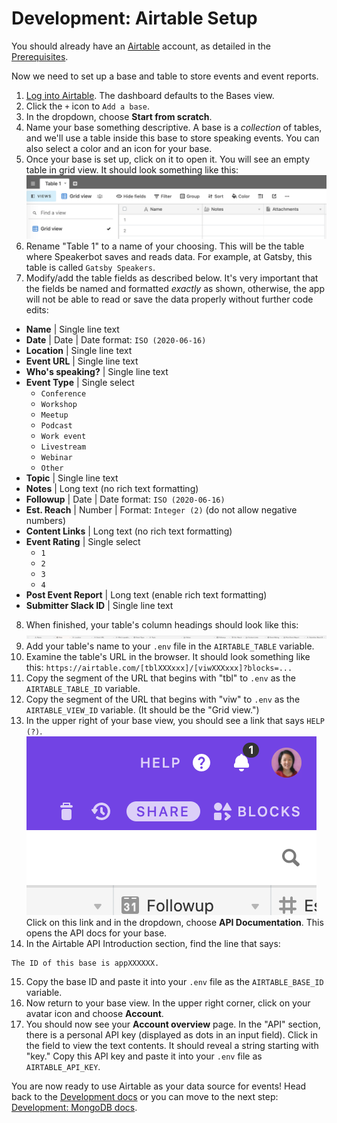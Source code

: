 # Development: Airtable Setup

You should already have an [Airtable](https://airtable.com) account, as detailed in the [Prerequisites](development.md#prerequisites).

Now we need to set up a base and table to store events and event reports.

1. [Log into Airtable](https://airtable.com/login). The dashboard defaults to the Bases view.
2. Click the `+` icon to `Add a base`.
3. In the dropdown, choose **Start from scratch**.
4. Name your base something descriptive. A base is a _collection_ of tables, and we'll use a table inside this base to store speaking events. You can also select a color and an icon for your base.
5. Once your base is set up, click on it to open it. You will see an empty table in grid view. It should look something like this:
![Airtable with blank table](airtable-table1.png)
6. Rename "Table 1" to a name of your choosing. This will be the table where Speakerbot saves and reads data. For example, at Gatsby, this table is called `Gatsby Speakers`.
7. Modify/add the table fields as described below. It's very important that the fields be named and formatted _exactly_ as shown, otherwise, the app will not be able to read or save the data properly without further code edits:
  * **Name** | Single line text
  * **Date** | Date | Date format: `ISO (2020-06-16)`
  * **Location** | Single line text
  * **Event URL** | Single line text
  * **Who's speaking?** | Single line text
  * **Event Type** | Single select
    * `Conference`
    * `Workshop`
    * `Meetup`
    * `Podcast`
    * `Work event`
    * `Livestream`
    * `Webinar`
    * `Other`
  * **Topic** | Single line text
  * **Notes** | Long text (no rich text formatting)
  * **Followup** | Date | Date format: `ISO (2020-06-16)`
  * **Est. Reach** | Number | Format: `Integer (2)` (do not allow negative numbers)
  * **Content Links** | Long text (no rich text formatting)
  * **Event Rating** | Single select
    * `1`
    * `2`
    * `3`
    * `4`
  * **Post Event Report** | Long text (enable rich text formatting)
  * **Submitter Slack ID** | Single line text
8. When finished, your table's column headings should look like this:
![Airtable column headings](airtable-fields.png)
9. Add your table's name to your `.env` file in the `AIRTABLE_TABLE` variable.
10. Examine the table's URL in the browser. It should look something like this: `https://airtable.com/[tblXXXxxx]/[viwXXXxxx]?blocks=...`
11. Copy the segment of the URL that begins with "tbl" to `.env` as the `AIRTABLE_TABLE_ID` variable.
12. Copy the segment of the URL that begins with "viw" to `.env` as the `AIRTABLE_VIEW_ID` variable. (It should be the "Grid view.")
13. In the upper right of your base view, you should see a link that says `HELP (?)`.
![Airtable upper right menu items](airtable-menu.png)<br>
Click on this link and in the dropdown, choose **API Documentation**. This opens the API docs for your base.
14. In the Airtable API Introduction section, find the line that says:
```
The ID of this base is appXXXXXX.
```
15. Copy the base ID and paste it into your `.env` file as the `AIRTABLE_BASE_ID` variable.
16. Now return to your base view. In the upper right corner, click on your avatar icon and choose **Account**.
17. You should now see your **Account overview** page. In the "API" section, there is a personal API key (displayed as dots in an input field). Click in the field to view the text contents. It should reveal a string starting with "key." Copy this API key and paste it into your `.env` file as `AIRTABLE_API_KEY`.

You are now ready to use Airtable as your data source for events! Head back to the [Development docs](development.md) or you can move to the next step: [Development: MongoDB docs](development-mongodb.md).